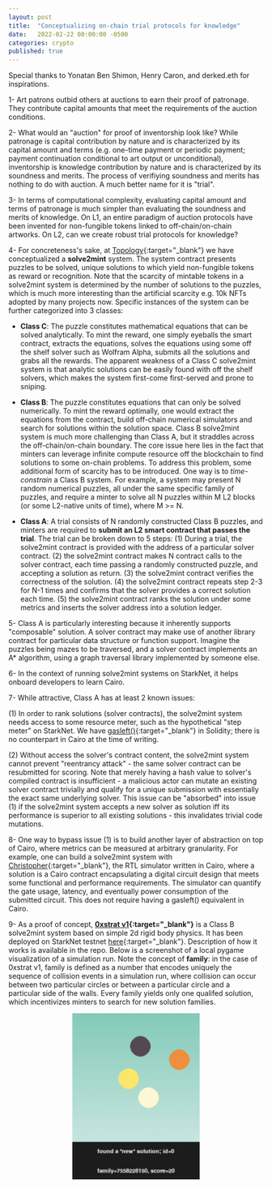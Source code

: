 ```yaml
---
layout: post
title:  "Conceptualizing on-chain trial protocols for knowledge"
date:   2022-02-22 00:00:00 -0500
categories: crypto
published: true
---
```


Special thanks to Yonatan Ben Shimon, Henry Caron, and derked.eth for inspirations.

1- Art patrons outbid others at auctions to earn their proof of patronage. They contribute capital amounts that meet the requirements of the auction conditions.

2- What would an "auction" for proof of inventorship look like? While patronage is capital contribution by nature and is characterized by its capital amount and terms (e.g. one-time payment or periodic payment; payment continuation conditional to art output or unconditional), inventorship is knowledge contribution by nature and is characterized by its soundness and merits. The process of verifiying soundness and merits has nothing to do with auction. A much better name for it is "trial".

3- In terms of computational complexity, evaluating capital amount and terms of patronage is much simpler than evaluating the soundness and merits of knowledge. On L1, an entire paradigm of auction protocols have been invented for non-fungible tokens linked to off-chain/on-chain artworks. On L2, can we create robust trial protocols for knowledge?

4- For concreteness's sake, at [Topology](https://www.topology.gg/){:target="_blank"} we have conceptualized a **solve2mint** system. The system contract presents puzzles to be solved, unique solutions to which yield non-fungible tokens as reward or recognition. Note that the scarcity of mintable tokens in a solve2mint system is determined by the number of solutions to the puzzles, which is much more interesting than the artificial scarcity e.g. 10k NFTs adopted by many projects now. Specific instances of the system can be further categorized into 3 classes:

- **Class C**: The puzzle constitutes mathematical equations that can be solved analytically. To mint the reward, one simply eyeballs the smart contract, extracts the equations, solves the equations using some off the shelf solver such as Wolfram Alpha, submits all the solutions and grabs all the rewards. The apparent weakness of a Class C solve2mint system is that analytic solutions can be easily found with off the shelf solvers, which makes the system first-come first-served and prone to sniping.

- **Class B**: The puzzle constitutes equations that can only be solved numerically. To mint the reward optimally, one would extract the equations from the contract, build off-chain numerical simulators and search for solutions within the solution space. Class B solve2mint system is much more challenging than Class A, but it straddles across the off-chain/on-chain boundary. The core issue here lies in the fact that minters can leverage infinite compute resource off the blockchain to find solutions to some on-chain problems. To address this problem, some additional form of scarcity has to be introduced. One way is to *time-constrain* a Class B system. For example, a system may present N random numerical puzzles, all under the same specific family of puzzles, and require a minter to solve all N puzzles within M L2 blocks (or some L2-native units of time), where M >= N.

- **Class A**: A trial consists of N randomly constructed Class B puzzles, and minters are required to **submit an L2 smart contract that passes the trial**. The trial can be broken down to 5 steps: (1) During a trial, the solve2mint contract is provided with the address of a particular solver contract. (2) the solve2mint contract makes N contract calls to the solver contract, each time passing a randomly constructed puzzle, and accepting a solution as return. (3) the solve2mint contract verifies the correctness of the solution. (4) the solve2mint contract repeats step 2-3 for N-1 times and confirms that the solver provides a correct solution each time. (5) the solve2mint contract ranks the solution under some metrics and inserts the solver address into a solution ledger.

5- Class A is particularly interesting because it inherently supports "composable" solution. A solver contract may make use of another library contract for particular data structure or function support. Imagine the puzzles being mazes to be traversed, and a solver contract implements an A* algorithm, using a graph traversal library implemented by someone else.

6- In the context of running solve2mint systems on StarkNet, it helps onboard developers to learn Cairo.

7- While attractive, Class A has at least 2 known issues:

(1) In order to rank solutions (solver contracts), the solve2mint system needs access to some resource meter, such as the hypothetical "step meter" on StarkNet. We have [gasleft()](https://ethereum.stackexchange.com/questions/48331/show-gas-used-in-solidity){:target="_blank"} in Solidity; there is no counterpart in Cairo at the time of writing.

(2) Without access the solver's contract content, the solve2mint system cannot prevent "reentrancy attack" - the same solver contract can be resubmitted for scoring. Note that merely having a hash value to solver's compiled contract is insufficient - a malicious actor can mutate an existing solver contract trivially and qualify for a unique submission with essentially the exact same underlying solver. This issue can be "absorbed" into issue (1) if the solve2mint system accepts a new solver as solution iff its performance is superior to all existing solutions - this invalidates trivial code mutations.

8- One way to bypass issue (1) is to build another layer of abstraction on top of Cairo, where metrics can be measured at arbitrary granularity. For example, one can build a solve2mint system with [Christopher](https://github.com/topology-gg/christopher){:target="_blank"}, the RTL simulator written in Cairo, where a solution is a Cairo contract encapsulating a digital circuit design that meets some functional and performance requirements. The simulator can quantify the gate usage, latency, and eventually power consumption of the submitted circuit. This does not require having a gasleft() equivalent in Cairo.

9- As a proof of concept, **[0xstrat v1](https://github.com/topology-gg/fountain/tree/v0.1/examples/zeroxstrat_v1){:target="_blank"}** is a Class B solve2mint system based on simple 2d rigid body physics. It has been deployed on StarkNet testnet [here](https://goerli.voyager.online/contract/0x075a448d315d7883b64becdad582d8ddd56f184a8f9634ad40cf74dc38a01c5c#writeContract){:target="_blank"}. Description of how it works is available in the repo. Below is a screenshot of a local pygame visualization of a simulation run. Note the concept of **family**: in the case of 0xstrat v1, family is defined as a number that encodes uniquely the sequence of collision events in a simulation run, where collision can occur between two particular circles or between a particular circle and a particular side of the walls. Every family yields only one qualifed solution, which incentivizes minters to search for new solution families.
<center>
<img src="/assets/zeroxstratv1.png" width="50%"/>
</center>

